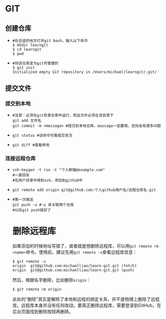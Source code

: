 # GIT

## 创建仓库

- ```
  #在合适的地方打开git bash，输入以下命令
  $ mkdir learngit
  $ cd learngit
  $ pwd
  
  ```

- ```
  #将该仓库变为git可管理的
  $ git init
  Initialized empty Git repository in /Users/michael/learngit/.git/
  ```

## 提交文件

### 提交到本地

- ```
  #注意：必须在git目录仓库中运行，而且文件必须在该目录下
  git add 文件名
  git commit -m <message> #提交到本地仓库，massage一定要填，否则会有很多问题
  
  ```

- ```
  git status #该命令可看提交状况
  ```

- ```
  git diff #查看修改
  ```

### 连接远程仓库

- ```
  ssh-keygen -t rsa -C "个人邮箱@example.com"
  #一直回车
  #在用户目录中得到ssh，添加到github中
  ```

- ```
  git remote add origin git@github.com:个人github用户名/远程仓库名.git
  ```

- ```
  #第一次推送
  git push -u #-u 来关联两个仓库
  #以后git push就好了
  ```

  # 删除远程库

  如果添加的时候地址写错了，或者就是想删除远程库，可以用`git remote rm <name>`命令。使用前，建议先用`git remote -v`查看远程库信息：

  ```
  $ git remote -v
  origin  git@github.com:michaelliao/learn-git.git (fetch)
  origin  git@github.com:michaelliao/learn-git.git (push)
  ```

  然后，根据名字删除，比如删除`origin`：

  ```
  $ git remote rm origin
  ```

  此处的“删除”其实是解除了本地和远程的绑定关系，并不是物理上删除了远程库。远程库本身并没有任何改动。要真正删除远程库，需要登录到GitHub，在后台页面找到删除按钮再删除。